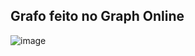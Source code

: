 ## Grafo feito no Graph Online


![image](https://github.com/user-attachments/assets/bc382cc9-74ad-45f1-b37f-3cfc27524de8)


